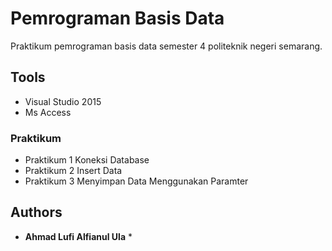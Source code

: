 # Pemrograman Basis Data
Praktikum pemrograman basis data semester 4 politeknik negeri semarang.

## Tools

* Visual Studio 2015
* Ms Access

### Praktikum 
* Praktikum 1 Koneksi Database
* Praktikum 2 Insert Data
* Praktikum 3 Menyimpan Data Menggunakan Paramter

## Authors

* **Ahmad Lufi Alfianul Ula** *